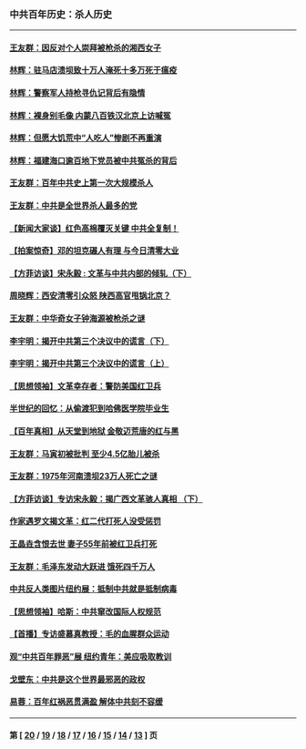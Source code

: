 ### 中共百年历史：杀人历史
---
#### [王友群：因反对个人崇拜被枪杀的湘西女子](../../pages/nf1176106/n14048288.md?09050430) 
#### [林辉：驻马店溃坝致十万人淹死十多万死于瘟疫](../../pages/nf1176106/n14048231.md?09050430) 
#### [林辉：警察军人持枪寻仇记背后有隐情](../../pages/nf1176106/n14029745.md?09050430) 
#### [林辉：裸身别毛像 内蒙八百铁汉北京上访喊冤](../../pages/nf1176106/n14026693.md?09050430) 
#### [林辉：但愿大饥荒中“人吃人”惨剧不再重演](../../pages/nf1176106/n14020531.md?09050430) 
#### [林辉：福建海口逾百地下党员被中共冤杀的背后](../../pages/nf1176106/n13878946.md?09050430) 
#### [王友群：百年中共史上第一次大规模杀人](../../pages/nf1176106/n13863785.md?09050430) 
#### [王友群：中共是全世界杀人最多的党](../../pages/nf1176106/n13860689.md?09050430) 
#### [【新闻大家谈】红色高棉覆灭关键 中共全复制！](../../pages/nf1176106/n13850222.md?09050430) 
#### [【拍案惊奇】邓的坦克碾人有理 与今日清零大业](../../pages/nf1176106/n13729574.md?09050430) 
#### [【方菲访谈】宋永毅 : 文革与中共内部的倾轧（下）](../../pages/nf1176106/n13486836.md?09050430) 
#### [周晓辉：西安清零引众怒 陕西高官甩锅北京？](../../pages/nf1176106/n13484627.md?09050430) 
#### [王友群：中华奇女子钟海源被枪杀之谜](../../pages/nf1176106/n13430555.md?09050430) 
#### [李宇明：揭开中共第三个决议中的谎言（下）](../../pages/nf1176106/n13389389.md?09050430) 
#### [李宇明：揭开中共第三个决议中的谎言（上）](../../pages/nf1176106/n13388697.md?09050430) 
#### [【思想领袖】文革幸存者：警防美国红卫兵](../../pages/nf1176106/n13339289.md?09050430) 
#### [半世纪的回忆：从偷渡犯到哈佛医学院毕业生](../../pages/nf1176106/n13345328.md?09050430) 
#### [【百年真相】从天堂到地狱 金敬迈荒唐的红与黑](../../pages/nf1176106/n13336995.md?09050430) 
#### [王友群：马寅初被批判 至少4.5亿胎儿被杀](../../pages/nf1176106/n13260313.md?09050430) 
#### [王友群：1975年河南溃坝23万人死亡之谜](../../pages/nf1176106/n13231576.md?09050430) 
#### [【方菲访谈】专访宋永毅：揭广西文革骇人真相 （下）](../../pages/nf1176106/n13209074.md?09050430) 
#### [作家遇罗文揭文革：红二代打死人没受惩罚](../../pages/nf1176106/n13205254.md?09050430) 
#### [王晶垚含恨去世 妻子55年前被红卫兵打死](../../pages/nf1176106/n13203590.md?09050430) 
#### [王友群：毛泽东发动大跃进 饿死四千万人](../../pages/nf1176106/n13177158.md?09050430) 
#### [中共反人类图片纽约展：抵制中共就是抵制病毒](../../pages/nf1176106/n13115371.md?09050430) 
#### [【思想领袖】哈斯：中共窜改国际人权规范](../../pages/nf1176106/n13053647.md?09050430) 
#### [【首播】专访盛慕真教授：毛的血腥群众运动](../../pages/nf1176106/n13091782.md?09050430) 
#### [观“中共百年罪恶”展 纽约青年：美应吸取教训](../../pages/nf1176106/n13085246.md?09050430) 
#### [戈壁东：中共是这个世界最邪恶的政权](../../pages/nf1176106/n13085641.md?09050430) 
#### [易蓉：百年红祸恶贯满盈 解体中共刻不容缓](../../pages/nf1176106/n13084455.md?09050430) 

---
#### 第 [ [20](./20.md?09050430) / [19](./19.md?09050430) / [18](./18.md?09050430) / [17](./17.md?09050430) / [16](./16.md?09050430) / [15](./15.md?09050430) / [14](./14.md?09050430) / [13](./13.md?09050430) ] 页
